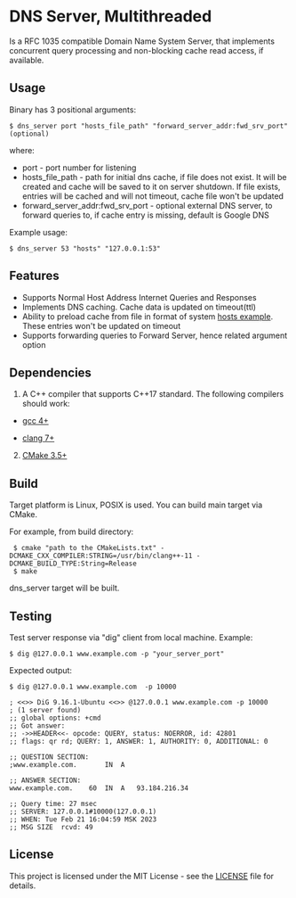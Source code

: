 # DNS Server, Multithreaded
Is a RFC 1035 compatible Domain Name System Server, that implements concurrent query processing
and non-blocking cache read access, if available.
## Usage
Binary has 3 positional arguments:
```
$ dns_server port "hosts_file_path" "forward_server_addr:fwd_srv_port"(optional)
```
where:
 * port - port number for listening
 * hosts_file_path - path for initial dns cache, if file does not exist. 
 It will be created and cache will be saved to it on server shutdown.
 If file exists, entries will be cached and will not timeout, cache file won't be updated
 * forward_server_addr:fwd_srv_port - optional external DNS server, to forward queries to, 
 if cache entry is missing, default is Google DNS
 
Example usage:
```
$ dns_server 53 "hosts" "127.0.0.1:53"
```
## Features
 * Supports Normal Host Address Internet Queries and Responses
 * Implements DNS caching. Cache data is updated on timeout(ttl)
 * Ability to preload cache from file in format of system [hosts example](hosts). These entries won't be updated on timeout
 * Supports forwarding queries to Forward Server, hence related argument option

## Dependencies
1. A C++ compiler that supports C++17 standard.
The following compilers should work:

  * [gcc 4+](https://gcc.gnu.org/)

  * [clang 7+](https://clang.llvm.org/)

2. [CMake 3.5+](https://cmake.org/)
## Build
Target platform is Linux, POSIX is used. You can build main target via CMake.

For example, from build directory:
```
 $ cmake "path to the CMakeLists.txt" -DCMAKE_CXX_COMPILER:STRING=/usr/bin/clang++-11 -DCMAKE_BUILD_TYPE:String=Release
 $ make
```
dns_server target will be built.
## Testing
Test server response via "dig" client from local machine.
Example:
```
$ dig @127.0.0.1 www.example.com -p "your_server_port"
```
Expected output:
```
$ dig @127.0.0.1 www.example.com  -p 10000

; <<>> DiG 9.16.1-Ubuntu <<>> @127.0.0.1 www.example.com -p 10000
; (1 server found)
;; global options: +cmd
;; Got answer:
;; ->>HEADER<<- opcode: QUERY, status: NOERROR, id: 42801
;; flags: qr rd; QUERY: 1, ANSWER: 1, AUTHORITY: 0, ADDITIONAL: 0

;; QUESTION SECTION:
;www.example.com.		IN	A

;; ANSWER SECTION:
www.example.com.	60	IN	A	93.184.216.34

;; Query time: 27 msec
;; SERVER: 127.0.0.1#10000(127.0.0.1)
;; WHEN: Tue Feb 21 16:04:59 MSK 2023
;; MSG SIZE  rcvd: 49
```
## License
This project is licensed under the MIT License - see the [LICENSE](LICENSE) file for details.
